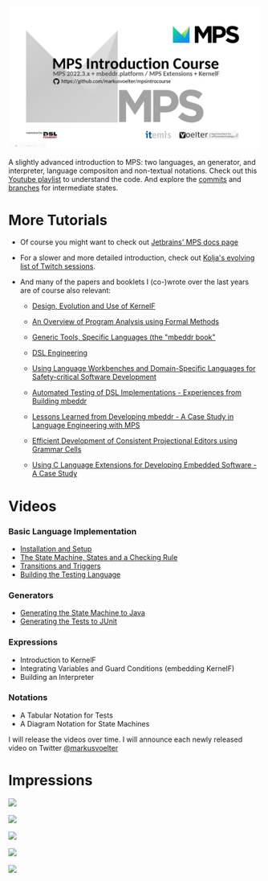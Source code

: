 ![](https://github.com/markusvoelter/mpsintrocourse/blob/master/stuff/pres.png)

A slightly advanced introduction to MPS: two languages, an generator, and interpreter, language compositon and non-textual notations. Check out this [Youtube playlist](https://www.youtube.com/playlist?list=PLrylAcnrHsvhnmO87Ws7B8h8yrvU2sFMb) to understand the code. And explore the [commits](https://github.com/markusvoelter/mpsintrocourse/commits/master) and [branches](https://github.com/markusvoelter/mpsintrocourse/branches) for intermediate states.

# More Tutorials

* Of course you might want to check out [Jetbrains' MPS docs page](https://www.jetbrains.com/mps/learn/)
* For a slower and more detailed introduction, check out [Kolja's evolving list of Twitch sessions](https://www.twitch.tv/collections/OR4XS68jXxWXAw).
* And many of the papers and booklets I (co-)wrote over the last years are of course also relevant:

  * [Design, Evolution and Use of KernelF](http://voelter.de/data/books/kernelf-designEvoUse.pdf)

  * [An Overview of Program Analysis using Formal Methods](http://voelter.de/data/books/introToFormalMethodsAndDSLs-1.1.pdf)

  * [Generic Tools, Specific Languages (the "mbeddr book"](http://voelter.de/data/books/GenericToolsSpecificLanguages-1.0-web.pdf)

  * [DSL Engineering](http://voelter.de/dslbook/markusvoelter-dslengineering-1.0.pdf)

  * [Using Language Workbenches and Domain-Specific Languages for Safety-critical Software Development](http://voelter.de/data/pub/MPS-in-Safety-1.0.pdf)

  * [Automated Testing of DSL Implementations - Experiences from Building mbeddr](http://voelter.de/data/pub/sqj2017-languageTesting.pdf)

  * [Lessons Learned from Developing mbeddr - A Case Study in Language Engineering with MPS](http://voelter.de/data/pub/voelterEtAl2017-buildingMbeddr.pdf)

  * [Efficient Development of Consistent Projectional Editors using Grammar Cells](http://voelter.de/data/pub/voelterEtAl-sle2016.pdf)

  * [Using C Language Extensions for Developing Embedded Software - A Case Study](http://voelter.de/data/pub/mbeddr-cs-oopsla2015-preprint.pdf)




# Videos

### Basic Language Implementation

* [Installation and Setup](https://www.youtube.com/watch?v=OKIyaO8NC9c)
* [The State Machine, States and a Checking Rule](https://www.youtube.com/watch?v=MBwNejfO5JM)
* [Transitions and Triggers](https://www.youtube.com/watch?v=ZYTk5wE3oic)
* [Building the Testing Language](https://www.youtube.com/watch?v=XZx61_HtgB0)

### Generators

* [Generating the State Machine to Java](https://youtu.be/i-65_1E3vuI)
* [Generating the Tests to JUnit](https://youtu.be/CV45iCpIVgk)

### Expressions

* Introduction to KernelF
* Integrating Variables and Guard Conditions (embedding KernelF)
* Building an Interpreter

### Notations

* A Tabular Notation for Tests
* A Diagram Notation for State Machines


I will release the videos over time. I will announce each newly released video on Twitter [@markusvoelter](http://twitter.com/markusvoelter)


# Impressions

![](https://github.com/markusvoelter/mpsintrocourse/blob/master/stuff/sm1.png)


![](https://github.com/markusvoelter/mpsintrocourse/blob/master/stuff/sm2.png)


![](https://github.com/markusvoelter/mpsintrocourse/blob/master/stuff/sm3.png)


![](https://github.com/markusvoelter/mpsintrocourse/blob/master/stuff/sm5.png)


![](https://github.com/markusvoelter/mpsintrocourse/blob/master/stuff/sm4.png)
